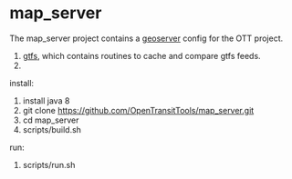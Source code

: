 map_server
==========

The map_server project contains a [geoserver](http://geoserver.org) config for the OTT project.
  1. [gtfs](ott/loader/gtfs/README.md), which contains routines to cache and compare gtfs feeds.
  1. 


install:
  1. install java 8
  1. git clone https://github.com/OpenTransitTools/map_server.git
  1. cd map_server
  1. scripts/build.sh

run:
  1. scripts/run.sh
